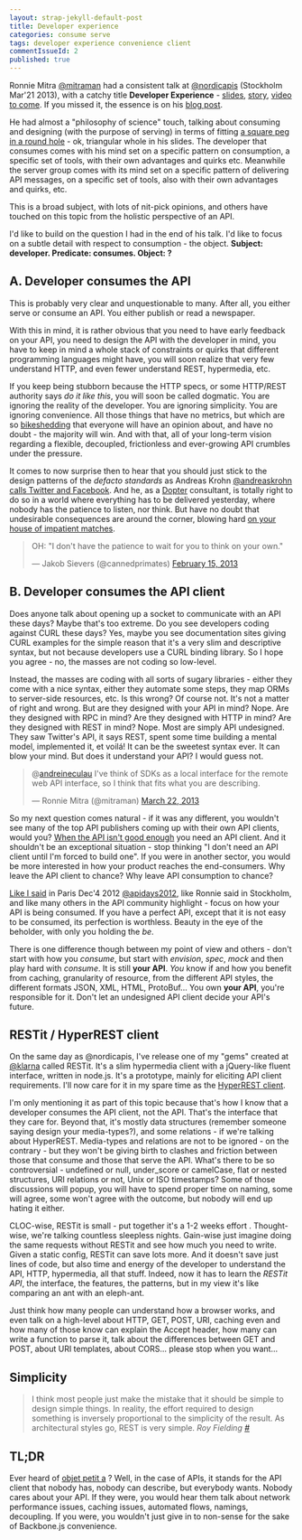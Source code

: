 ```yaml
---
layout: strap-jekyll-default-post
title: Developer experience
categories: consume serve
tags: developer experience convenience client
commentIssueId: 2
published: true
---
```


Ronnie Mitra [@mitraman](https://twitter.com/mitraman) had a consistent talk at [@nordicapis](https://twitter.com/nordicapis) (Stockholm Mar'21 2013), with a catchy title **Developer Experience** - [slides](http://www.slideshare.net/rnewton/the-i-is-for-interaction), [story](//storify.com/andreineculau/developer-experience), [video to come](#). If you missed it, the essence is on his [blog post](http://mitraman.wordpress.com/tag/developer-experience/).

He had almost a "philosophy of science" touch, talking about consuming and designing (with the purpose of serving) in terms of fitting [a square peg in a round hole](http://en.wikipedia.org/wiki/Square_peg_in_a_round_hole) - ok, triangular whole in his slides. The developer that consumes comes with his mind set on a specific pattern on consumption, a specific set of tools, with their own advantages and quirks etc. Meanwhile the server group comes with its mind set on a specific pattern of delivering API messages, on a specific set of tools, also with their own advantages and quirks, etc.

This is a broad subject, with lots of nit-pick opinions, and others have touched on this topic from the holistic perspective of an API.

I'd like to build on the question I had in the end of his talk. I'd like to focus on a subtle detail with respect to consumption - the object. **Subject: developer. Predicate: consumes. Object: ?**

## A. Developer consumes the API

This is probably very clear and unquestionable to many. After all, you either serve or consume an API. You either publish or read a newspaper.

With this in mind, it is rather obvious that you need to have early feedback on your API, you need to design the API with the developer in mind, you have to keep in mind a whole stack of constraints or quirks that different programming languages might have, you will soon realize that very few understand HTTP, and even fewer understand REST, hypermedia, etc.

If you keep being stubborn because the HTTP specs, or some HTTP/REST authority says *do it like this*, you will soon be called dogmatic. You are ignoring the reality of the developer. You are ignoring simplicity. You are ignoring convenience. All those things that have no metrics, but which are so [bikeshedding](http://en.wikipedia.org/wiki/Parkinson's_law_of_triviality) that everyone will have an opinion about, and have no doubt - the majority will win. And with that, all of your long-term vision regarding a flexible, decoupled, frictionless and ever-growing API crumbles under the pressure.

It comes to now surprise then to hear that you should just stick to the design patterns of the *defacto standards* as Andreas Krohn [@andreaskrohn](https://twitter.com/andreaskrohn) [calls Twitter and Facebook](https://twitter.com/ABeanSits/status/314650447187156992/photo/1). And he, as a [Dopter](https://twitter.com/dopterse) consultant, is totally right to do so in a world where everything has to be delivered yesterday, where nobody has the patience to listen, nor think. But have no doubt that undesirable consequences are around the corner, blowing hard [on your house of impatient matches](http://www.youtube.com/watch?v=Nh11A41klL4).

<blockquote class="twitter-tweet"><p>OH: "I don't have the patience to wait for you to think on your own."</p>&mdash; Jakob Sievers (@cannedprimates) <a href="https://twitter.com/cannedprimates/status/302315164978520065">February 15, 2013</a></blockquote>
<script async src="//platform.twitter.com/widgets.js" charset="utf-8"></script>

## B. Developer consumes the API **client**

Does anyone talk about opening up a socket to communicate with an API these days? Maybe that's too extreme. Do you see developers coding against CURL these days? Yes, maybe you see documentation sites giving CURL examples for the simple reason that it's a very slim and descriptive syntax, but not because developers use a CURL binding library. So I hope you agree - no, the masses are not coding so low-level.

Instead, the masses are coding with all sorts of sugary libraries - either they come with a nice syntax, either they automate some steps, they map ORMs to server-side resources, etc. Is this wrong? Of course not. It's not a matter of right and wrong. But are they designed with your API in mind? Nope. Are they designed with RPC in mind? Are they designed with HTTP in mind? Are they designed with REST in mind? Nope. Most are simply API undesigned. They saw Twitter's API, it says REST, spent some time building a mental model, implemented it, et voilá! It can be the sweetest syntax ever. It can blow your mind. But does it understand your API? I would guess not.

<blockquote class="twitter-tweet"><p>@<a href="https://twitter.com/andreineculau">andreineculau</a> I've think of SDKs as a local interface for the remote web API interface, so I think that fits what you are describing.</p>&mdash; Ronnie Mitra (@mitraman) <a href="https://twitter.com/mitraman/status/315041516647223296">March 22, 2013</a></blockquote>
<script async src="//platform.twitter.com/widgets.js" charset="utf-8"></script>

So my next question comes natural - if it was any different, you wouldn't see many of the top API publishers coming up with their own API clients, would you? [When the API isn't good enough](https://www.braintreepayments.com/braintrust/when-rest-isnt-good-enough) you need an API client. And it shouldn't be an exceptional situation - stop thinking "I don't need an API client until I'm forced to build one". If you were in another sector, you would be more interested in how your product reaches the end-consumers. Why leave the API client to chance? Why leave API consumption to chance?

[Like I said](http://www.youtube.com/watch?v=Nh6VeuvVRdQ) in Paris Dec'4 2012 [@apidays2012](https://twitter.com/apidays2012), like Ronnie said in Stockholm, and like many others in the API community highlight - focus on how your API is being consumed. If you have a perfect API, except that it is not easy to be consumed, its perfection is worthless. Beauty in the eye of the beholder, with only you holding the *be*.

There is one difference though between my point of view and others - don't start with how you *consume*, but start with *envision*, *spec*, *mock* and then play hard with *consume*. It is still **your API**. *You* know if and how you benefit from caching, granularity of resource, from the different API styles, the different formats JSON, XML, HTML, ProtoBuf... You own **your API**, you're responsible for it. Don't let an undesigned API client decide your API's future.

## RESTit / HyperREST client

On the same day as @nordicapis, I've release one of my "gems" created at [@klarna](https://twitter.com/klarna) called RESTit. It's a slim hypermedia client with a jQuery-like fluent interface, written in node.js. It's a prototype, mainly for eliciting API client requirements. I'll now care for it in my spare time as the [HyperREST client](https://github.com/andreineculau/hyperrest-client).

I'm only mentioning it as part of this topic because that's how I know that a developer consumes the API client, not the API. That's the interface that they care for. Beyond that, it's mostly data structures (remember someone saying design your media-types?), and some relations - if we're talking about HyperREST. Media-types and relations are not to be ignored - on the contrary - but they won't be giving birth to clashes and friction between those that consume and those that serve the API. What's there to be so controversial - undefined or null, under_score or camelCase, flat or nested structures, URI relations or not, Unix or ISO timestamps? Some of those discussions will popup, you will have to spend proper time on naming, some will agree, some won't agree with the outcome, but nobody will end up hating it either.

CLOC-wise, RESTit is small - put together it's a 1-2 weeks effort . Thought-wise, we're talking countless sleepless nights. Gain-wise just imagine doing the same requests without RESTit and see how much you need to write. Given a static config, RESTit can save lots more. And it doesn't save just lines of code, but also time and energy of the developer to understand the API, HTTP, hypermedia, all that stuff. Indeed, now it has to learn the *RESTit API*, the interface, the features, the patterns, but in my view it's like comparing an ant with an eleph-ant.

Just think how many people can understand how a browser works, and even talk on a high-level about HTTP, GET, POST, URI, caching even and how many of those know can explain the Accept header, how many can write a function to parse it, talk about the differences between GET and POST, about URI templates, about CORS... please stop when you want...

## Simplicity

> I think most people just make the mistake that it should be simple to design simple things. In reality, the effort required to design something is inversely proportional to the simplicity of the result. As architectural styles go, REST is very simple. *Roy Fielding [#](http://roy.gbiv.com/untangled/2008/rest-apis-must-be-hypertext-driven)*

## TL;DR

Ever heard of [objet petit a](http://en.wikipedia.org/wiki/Objet_petit_a) ? Well, in the case of APIs, it stands for the API client that nobody has, nobody can describe, but everybody wants. Nobody cares about your API. If they were, you would hear them talk about network performance issues, caching issues, automated flows, namings, decoupling. If you were, you wouldn't just give in to non-sense for the sake of Backbone.js convenience.
